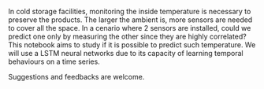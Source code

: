 In cold storage facilities, monitoring the inside temperature is necessary to preserve the products. The larger the ambient is, more sensors are needed to cover all the space. In a cenario where 2 sensors are installed, could we predict one only by measuring the other since they are highly correlated?
This notebook aims to study if it is possible to predict such temperature. We will use a LSTM neural networks due to its capacity of learning temporal behaviours on a time series.

Suggestions and feedbacks are welcome.
